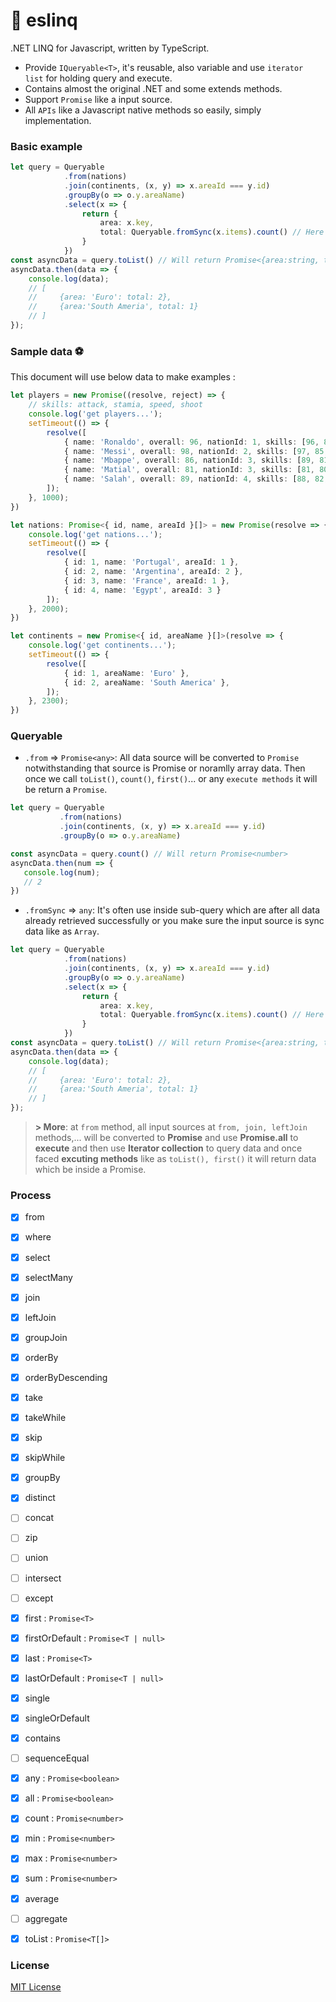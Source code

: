 # 👴 eslinq
.NET LINQ for Javascript, written by TypeScript.
- Provide `IQueryable<T>`, it's reusable, also variable and use `iterator list` for holding query and execute.
- Contains almost the original .NET and some extends methods.
- Support `Promise` like a input source.
- All `APIs` like a Javascript native methods so easily, simply implementation.

### Basic example
```ts
let query = Queryable
            .from(nations)
            .join(continents, (x, y) => x.areaId === y.id)
            .groupBy(o => o.y.areaName)
            .select(x => {
                return {
                    area: x.key,
                    total: Queryable.fromSync(x.items).count() // Here will return number, not Promise<number>
                }
            })
const asyncData = query.toList() // Will return Promise<{area:string, total:number}>
asyncData.then(data => {
    console.log(data);
    // [
    //     {area: 'Euro': total: 2},
    //     {area:'South Ameria', total: 1}
    // ]
});
```

### Sample data ⚽
This document will use below data to make examples :
```ts
let players = new Promise((resolve, reject) => {
    // skills: attack, stamia, speed, shoot
    console.log('get players...');
    setTimeout(() => {
        resolve([
            { name: 'Ronaldo', overall: 96, nationId: 1, skills: [96, 85, 87, 91] },
            { name: 'Messi', overall: 98, nationId: 2, skills: [97, 85, 91, 93] },
            { name: 'Mbappe', overall: 86, nationId: 3, skills: [89, 81, 95, 83] },
            { name: 'Matial', overall: 81, nationId: 3, skills: [81, 80, 89, 81] },
            { name: 'Salah', overall: 89, nationId: 4, skills: [88, 82, 97, 86] }
        ]);
    }, 1000);
})

let nations: Promise<{ id, name, areaId }[]> = new Promise(resolve => {
    console.log('get nations...');
    setTimeout(() => {
        resolve([
            { id: 1, name: 'Portugal', areaId: 1 },
            { id: 2, name: 'Argentina', areaId: 2 },
            { id: 3, name: 'France', areaId: 1 },
            { id: 4, name: 'Egypt', areaId: 3 }
        ]);
    }, 2000);
})

let continents = new Promise<{ id, areaName }[]>(resolve => {
    console.log('get continents...');
    setTimeout(() => {
        resolve([
            { id: 1, areaName: 'Euro' },
            { id: 2, areaName: 'South America' },
        ]);
    }, 2300);
})
```

### Queryable 
- `.from` => `Promise<any>`:
 All data source will be converted to `Promise` notwithstanding that source is Promise or noramlly array data. Then once we call `toList()`, `count()`, `first()`... or any `execute methods` it will be return a `Promise`.

 ```ts
let query = Queryable
            .from(nations)
            .join(continents, (x, y) => x.areaId === y.id)
            .groupBy(o => o.y.areaName)

const asyncData = query.count() // Will return Promise<number>
asyncData.then(num => {
    console.log(num);
    // 2
})
 ```

- `.fromSync` => `any`: 
It's often use inside sub-query which are after all data already retrieved successfully or you make sure the input source is sync data like as `Array`.
``` ts
let query = Queryable
            .from(nations)
            .join(continents, (x, y) => x.areaId === y.id)
            .groupBy(o => o.y.areaName)
            .select(x => {
                return {
                    area: x.key,
                    total: Queryable.fromSync(x.items).count() // Here will return number, not Promise<number>
                }
            })
const asyncData = query.toList() // Will return Promise<{area:string, total:number}>
asyncData.then(data => {
    console.log(data);
    // [
    //     {area: 'Euro': total: 2},
    //     {area:'South Ameria', total: 1}
    // ]
});
```

> **> More**: at `from` method, all input sources at `from, join, leftJoin` methods,... will be converted to **Promise** and use **Promise.all** to **execute** and then use **Iterator collection** to query data and once faced **excuting methods** like as `toList(), first()` it will return data which be inside a Promise.


### Process
- [x] from
- [x] where
- [x] select
- [x] selectMany
- [x] join
- [x] leftJoin
- [x] groupJoin
- [x] orderBy
- [x] orderByDescending
- [x] take
- [x] takeWhile
- [x] skip
- [x] skipWhile
- [x] groupBy
- [x] distinct
- [ ] concat
- [ ] zip
- [ ] union
- [ ] intersect
- [ ] except
- [x] first : `Promise<T>`
- [x] firstOrDefault : `Promise<T | null>`
- [x] last : `Promise<T>`
- [x] lastOrDefault : `Promise<T | null>`
- [x] single
- [x] singleOrDefault
- [x] contains
- [ ] sequenceEqual
- [x] any : `Promise<boolean>`
- [x] all : `Promise<boolean>`
- [x] count : `Promise<number>`
- [x] min : `Promise<number>`
- [x] max : `Promise<number>`
- [x] sum : `Promise<number>`
- [x] average
- [ ] aggregate
- [x] toList : `Promise<T[]>`


### License

[MIT License](http://opensource.org/licenses/MIT)
